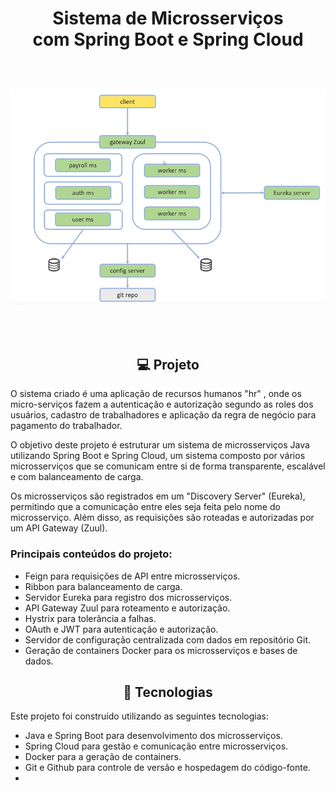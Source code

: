 <h1 align="center"> Sistema de Microsserviços<br /> com Spring Boot e Spring Cloud 

<br />
<br />

![Banner Principal](/banner.png) </h1>

<br />

<h2 align="center"> 💻 Projeto </h2>

O sistema criado é uma aplicação de recursos humanos "hr" , onde os micro-serviços fazem a autenticação e autorização segundo as roles dos usuários, cadastro de trabalhadores e aplicação da regra de negócio para pagamento do trabalhador.

O objetivo deste projeto é estruturar um sistema de microsserviços Java utilizando Spring Boot e Spring Cloud, um sistema composto por vários microsserviços que se comunicam entre si de forma transparente, escalável e com balanceamento de carga.

Os microsserviços são registrados em um "Discovery Server" (Eureka), permitindo que a comunicação entre eles seja feita pelo nome do microsserviço. Além disso, as requisições são roteadas e autorizadas por um API Gateway (Zuul).

### Principais conteúdos do projeto:

- Feign para requisições de API entre microsserviços.
- Ribbon para balanceamento de carga.
- Servidor Eureka para registro dos microsserviços.
- API Gateway Zuul para roteamento e autorização.
- Hystrix para tolerância a falhas.
- OAuth e JWT para autenticação e autorização.
- Servidor de configuração centralizada com dados em repositório Git.
- Geração de containers Docker para os microsserviços e bases de dados.


<h2 align="center"> 🚀 Tecnologias </h2>

Este projeto foi construído utilizando as seguintes tecnologias:

- Java e Spring Boot para desenvolvimento dos microsserviços.
- Spring Cloud para gestão e comunicação entre microsserviços.
- Docker para a geração de containers.
- Git e Github para controle de versão e hospedagem do código-fonte.
- 
